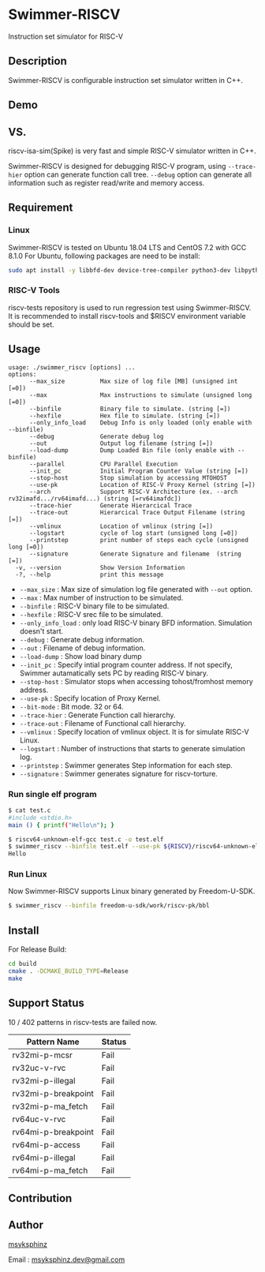 Swimmer-RISCV
=============

Instruction set simulator for RISC-V

## Description

Swimmer-RISCV is configurable instruction set simulator written in C++.

## Demo

## VS.

riscv-isa-sim(Spike) is very fast and simple RISC-V simulator written in C++.

Swimmer-RISCV is designed for debugging RISC-V program, using `--trace-hier` option can generate function call tree.
`--debug` option can generate all information such as register read/write and memory access.

## Requirement

### Linux

Swimmer-RISCV is tested on Ubuntu 18.04 LTS and CentOS 7.2 with GCC 8.1.0
For Ubuntu, following packages are need to be install:

```sh
sudo apt install -y libbfd-dev device-tree-compiler python3-dev libpython3-dev pkg-config
```

### RISC-V Tools

riscv-tests repository is used to run regression test using Swimmer-RISCV.
It is recommended to install riscv-tools and $RISCV environment variable should be set.

## Usage

```
usage: ./swimmer_riscv [options] ...
options:
      --max_size          Max size of log file [MB] (unsigned int [=0])
      --max               Max instructions to simulate (unsigned long [=0])
      --binfile           Binary file to simulate. (string [=])
      --hexfile           Hex file to simulate. (string [=])
      --only_info_load    Debug Info is only loaded (only enable with --binfile)
      --debug             Generate debug log
      --out               Output log filename (string [=])
      --load-dump         Dump Loaded Bin file (only enable with --binfile)
      --parallel          CPU Parallel Execution
      --init_pc           Initial Program Counter Value (string [=])
      --stop-host         Stop simulation by accessing MTOHOST
      --use-pk            Location of RISC-V Proxy Kernel (string [=])
      --arch              Support RISC-V Architecture (ex. --arch rv32imafd.../rv64imafd...) (string [=rv64imafdc])
      --trace-hier        Generate Hierarcical Trace
      --trace-out         Hierarcical Trace Output Filename (string [=])
      --vmlinux           Location of vmlinux (string [=])
      --logstart          cycle of log start (unsigned long [=0])
      --printstep         print number of steps each cycle (unsigned long [=0])
      --signature         Generate Signature and filename  (string [=])
  -v, --version           Show Version Information
  -?, --help              print this message
```

- `--max_size` : Max size of simulation log file generated with `--out` option.
- `--max` : Max number of instruction to be simulated.
- `--binfile` : RISC-V binary file to be simulated.
- `--hexfile` : RISC-V srec file to be simulated.
- `--only_info_load` : only load RISC-V binary BFD information. Simulation doesn't start.
- `--debug` : Generate debug information.
- `--out` : Filename of debug information.
- `--load-dump` : Show load binary dump
- `--init_pc` : Specify intial program counter address. If not specify, Swimmer autamatically sets PC by reading RISC-V binary.
- `--stop-host` : Simulator stops when accessing tohost/fromhost memory address.
- `--use-pk` : Specify location of Proxy Kernel.
- `--bit-mode` : Bit mode. 32 or 64.
- `--trace-hier` : Generate Function call hierarchy.
- `--trace-out` : Filename of Functional call hierarchy.
- `--vmlinux` : Specify location of vmlinux object. It is for simulate RISC-V Linux.
- `--logstart` : Number of instructions that starts to generate simulation log.
- `--printstep` : Swimmer generates Step information for each step.
- `--signature` : Swimmer generates signature for riscv-torture.

### Run single elf program

```sh
$ cat test.c
#include <stdio.h>
main () { printf("Hello\n"); }

$ riscv64-unknown-elf-gcc test.c -o test.elf
$ swimmer_riscv --binfile test.elf --use-pk ${RISCV}/riscv64-unknown-elf/bin/pk
Hello
```

### Run Linux

Now Swimmer-RISCV supports Linux binary generated by Freedom-U-SDK.

```sh
$ swimmer_riscv --binfile freedom-u-sdk/work/riscv-pk/bbl
```

## Install

For Release Build:

```sh
cd build
cmake . -DCMAKE_BUILD_TYPE=Release
make
```

## Support Status

10 / 402 patterns in riscv-tests are failed now.

| Pattern Name        | Status |
|---------------------|--------|
| rv32mi-p-mcsr       | Fail   |
| rv32uc-v-rvc        | Fail   |
| rv32mi-p-illegal    | Fail   |
| rv32mi-p-breakpoint | Fail   |
| rv32mi-p-ma_fetch   | Fail   |
| rv64uc-v-rvc        | Fail   |
| rv64mi-p-breakpoint | Fail   |
| rv64mi-p-access     | Fail   |
| rv64mi-p-illegal    | Fail   |
| rv64mi-p-ma_fetch   | Fail   |

## Contribution

## Author

[msyksphinz](https://github.com/msyksphinz)

Email : msyksphinz.dev@gmail.com
